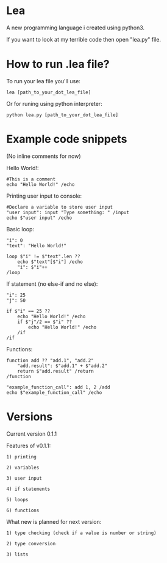 # Lea
A new programming language i created using python3.

If you want to look at my terrible code then open "lea.py" file.

# How to run .lea file?

To run your lea file you'll use:
```
lea [path_to_your_dot_lea_file]
```
Or for runing using python interpreter:
```
python lea.py [path_to_your_dot_lea_file]
```

# Example code snippets

(No inline comments for now)

Hello World!:
```
#This is a comment
echo "Hello World!" /echo
```
Printing user input to console:
```
#Declare a variable to store user input
"user input": input "Type something: " /input
echo $"user input" /echo
```
Basic loop:
```
"i": 0
"text": "Hello World!"

loop $"i" != $"text".len ??
    echo $"text"[$"i"] /echo
    "i": $"i"++
/loop
```
If statement (no else-if and no else):
```
"i": 25
"j": 50

if $"i" == 25 ??
    echo "Hello World!" /echo
    if $"j"/2 == $"i" ??
        echo "Hello World!" /echo
    /if
/if
```
Functions:
```
function add ?? "add.1", "add.2"
    "add.result": $"add.1" + $"add.2"
    return $"add.result" /return
/function

"example_function_call": add 1, 2 /add
echo $"example_function_call" /echo
```
# Versions

Current version 0.1.1

Features of v0.1.1:

    1) printing
    
    2) variables
    
    3) user input
    
    4) if statements
    
    5) loops
    
    6) functions
    
What new is planned for next version:

    1) type checking (check if a value is number or string)
    
    2) type conversion
    
    3) lists
